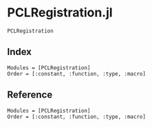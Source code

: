 # PCLRegistration.jl

```@docs
PCLRegistration
```

## Index

```@index
Modules = [PCLRegistration]
Order = [:constant, :function, :type, :macro]
```

## Reference

```@autodocs
Modules = [PCLRegistration]
Order = [:constant, :function, :type, :macro]
```
